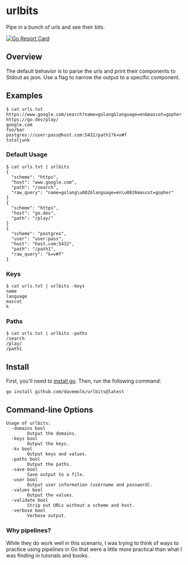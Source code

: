 # urlbits

Pipe in a bunch of urls and see their bits.

[![Go Report Card](https://goreportcard.com/badge/github.com/davemolk/urlbits)](https://goreportcard.com/report/github.com/davemolk/urlbits)
## Overview
The default behavior is to parse the urls and print their components to Stdout as json. Use a flag to narrow the output to a specific component.

## Examples
```
$ cat urls.txt
https://www.google.com/search?name=golang&language=en&mascot=gopher
https://go.dev/play/
google.com
foo/bar
postgres://user:pass@host.com:5432/path1?k=v#f
totaljunk
```

### Default Usage
```
$ cat urls.txt | urlbits
{
  "scheme": "https",
  "host": "www.google.com",
  "path": "/search",
  "raw_query": "name=golang\u0026language=en\u0026mascot=gopher"
}
{
  "scheme": "https",
  "host": "go.dev",
  "path": "/play/"
}
{
  "scheme": "postgres",
  "user": "user:pass",
  "host": "host.com:5432",
  "path": "/path1",
  "raw_query": "k=v#f"
}
```

### Keys
```
$ cat urls.txt | urlbits -keys
name
language
mascot
k
```

### Paths
```
$ cat urls.txt | urlbits -paths
/search
/play/
/path1
```

## Install
First, you'll need to [install go](https://golang.org/doc/install). Then, run the following command:

```
go install github.com/davemolk/urlbits@latest
```

## Command-line Options
```
Usage of urlbits:
  -domains bool
    	Output the domains.
  -keys bool
    	Output the keys.
  -kv bool
    	Output keys and values.
  -paths bool
    	Output the paths.
  -save bool
    	Save output to a file.
  -user bool
    	Output user information (username and password).
  -values bool
    	Output the values.
  -validate bool
    	Strip out URLs without a scheme and host.
  -verbose bool
    	Verbose output.
```

### Why pipelines?
While they do work well in this scenario, I was trying to think of ways to practice using pipelines in Go that were a little more practical than what I was finding in tutorials and books. 